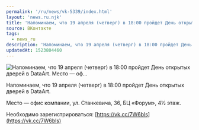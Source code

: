 ```yaml
---
permalink: '/ru/news/vk-5339/index.html'
layout: 'news.ru.njk'
title: 'Напоминаем, что 19 апреля (четверг) в 18:00 пройдет День открытых дверей в DataArt. Место — оф'
source: ВКонтакте
tags:
  - news_ru
description: 'Напоминаем, что 19 апреля (четверг) в 18:00 пройдет День открытых дверей в DataArt. Место — оф…'
updatedAt: 1523804460
---
```

![Напоминаем, что 19 апреля (четверг) в 18:00 пройдет День открытых дверей в DataArt. Место — оф…](https://sun9-66.userapi.com/impf/c847018/v847018311/216ab/Dotn3is-Xik.jpg?size=1200x800&quality=96&proxy=1&sign=e432285e4a1a2d8c06a86a6a27d4298e&c_uniq_tag=qQ883ZtaoE2kBDVRX3Xl0-Irao7DTwzfcYpTIQWhRRU&type=album)

Напоминаем, что 19 апреля (четверг) в 18:00 пройдет День открытых дверей в DataArt.

Место — офис компании, ул. Станкевича, 36, БЦ «Форум», 4½ этаж.

Необходимо зарегистрироваться: [https://vk.cc/7W6bls](https://vk.cc/7W6bls)
